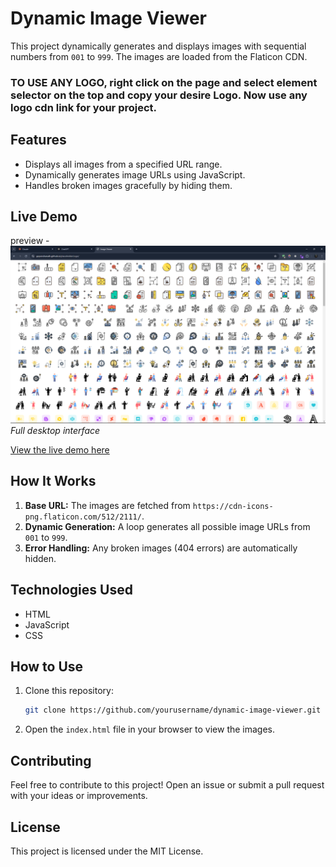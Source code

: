 # Dynamic Image Viewer

This project dynamically generates and displays images with sequential numbers from `001` to `999`. The images are loaded from the Flaticon CDN.


### TO USE ANY LOGO, right click on the page and select element selector on the top and copy your desire Logo. Now use any logo cdn link for your project.

## Features

- Displays all images from a specified URL range.
- Dynamically generates image URLs using JavaScript.
- Handles broken images gracefully by hiding them.

## Live Demo

preview - 
![Desktop View](LogoPage.png)
*Full desktop interface*

[View the live demo here](https://your-live-link.com)

## How It Works

1. **Base URL:** The images are fetched from `https://cdn-icons-png.flaticon.com/512/2111/`.
2. **Dynamic Generation:** A loop generates all possible image URLs from `001` to `999`.
3. **Error Handling:** Any broken images (404 errors) are automatically hidden.

## Technologies Used

- HTML
- JavaScript
- CSS

## How to Use

1. Clone this repository:
    ```bash
    git clone https://github.com/yourusername/dynamic-image-viewer.git
    ```
2. Open the `index.html` file in your browser to view the images.

## Contributing

Feel free to contribute to this project! Open an issue or submit a pull request with your ideas or improvements.

## License

This project is licensed under the MIT License.

